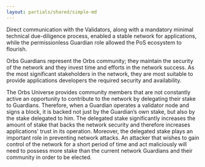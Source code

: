 ```yaml
---
layout: partials/shared/simple-md
---
```


Direct communication with the Validators, along with a mandatory minimal technical due-diligence process, enabled a stable network for applications, while the permissionless Guardian role allowed the PoS ecosystem to flourish.

Orbs Guardians represent the Orbs community; they maintain the security of the network and they invest time and efforts in the network success. As the most significant stakeholders in the network, they are most suitable to provide applications developers the required security and availability.

The Orbs Universe provides community members that are not constantly active an opportunity to contribute to the network by delegating their stake to Guardians. Therefore, when a Guardian operates a validator node and signs a block, it is backed not just by the Guardian’s own stake, but also by the stake delegated to him. The delegated stake significantly increases the amount of stake that backs the network security and therefore increases applications' trust in its operation. Moreover, the delegated stake plays an important role in preventing network attacks. An attacker that wishes to gain control of the network for a short period of time and act maliciously will need to possess more stake than the current network Guardians and their community in order to be elected.
